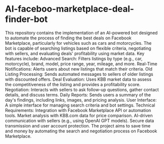# AI-faceboo-marketplace-deal-finder-bot
This repository contains the implementation of an AI-powered bot designed to automate the process of finding the best deals on Facebook Marketplace, particularly for vehicles such as cars and motorcycles. The bot is capable of searching listings based on flexible criteria, negotiating with sellers, and evaluating deals' profitability using market data. Key features include:
Advanced Search: Filters listings by type (e.g., car, motorcycle), brand, model, price range, year, mileage, and more.
Real-Time Notifications: Alerts users about new listings that match their criteria.
Old Listing Processing: Sends automated messages to sellers of older listings with discounted offers.
Deal Evaluation: Uses KBB market data to assess the competitiveness of the listing and provides a profitability score.
Negotiation: Interacts with sellers to ask follow-up questions, gather contact details, and discuss terms.
Daily Reports: Sends users a summary of the day's findings, including links, images, and pricing analysis.
User Interface: A simple interface for managing search criteria and bot settings.
Technical Requirements:
Integration with Facebook Marketplace API or automation tools.
Market analysis with KBB.com data for price comparison.
AI-driven communication with sellers (e.g., using OpenAI GPT models).
Secure data transmission and user account protection.
The project aims to save time and money by automating the search and negotiation process on Facebook Marketplace.
